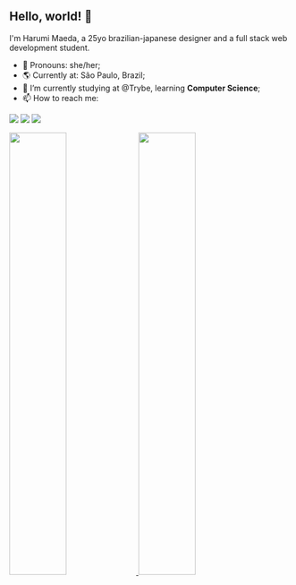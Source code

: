 
## Hello, world! :wave:

I'm Harumi Maeda, a 25yo brazilian-japanese designer and a full stack web development student.

- :woman: Pronouns: she/her;
- :earth_americas: Currently at: São Paulo, Brazil;
- 🌱 I’m currently studying at @Trybe, learning **Computer Science**;
- 📫 How to reach me:

<a href="https://instagram.com/harumimaeda" target="_blank"><img src="https://img.shields.io/badge/-Instagram-%23E4405F?style=for-the-badge&logo=instagram&logoColor=white" target="_blank"></a>
<a href = "mailto:harumiumaeda@gmail.com"><img src="https://img.shields.io/badge/Gmail-D14836?style=for-the-badge&logo=gmail&logoColor=white" target="_blank"></a>
<a href="https://www.linkedin.com/in/harumi-maeda/" target="_blank"><img src="https://img.shields.io/badge/-LinkedIn-%230077B5?style=for-the-badge&logo=linkedin&logoColor=white" target="_blank"></a> 


<div class="row">
<a href="https://github.com/harumimaeda">
<img width="45%" src="https://github-readme-stats-sigma-five.vercel.app/api?username=harumimaeda&show_icons=true&theme=aura_dark&include_all_commits=true&count_private=true"/>
  <img width="45%" src="https://github-readme-stats-sigma-five.vercel.app/api/top-langs/?username=harumimaeda&layout=compact&langs_count=7&theme=aura_dark"/>
  </a>
</div>
